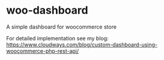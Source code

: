 # woo-dashboard
A simple dashboard for woocommerce store

For detailed implementation see my blog: https://www.cloudways.com/blog/custom-dashboard-using-woocommerce-php-rest-api/
